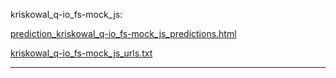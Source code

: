 kriskowal_q-io_fs-mock_js: 

[prediction_kriskowal_q-io_fs-mock_js_predictions.html](./prediction_kriskowal_q-io_fs-mock_js_predictions.html)

[kriskowal_q-io_fs-mock_js_urls.txt](./kriskowal_q-io_fs-mock_js_urls.txt)

<hr>
